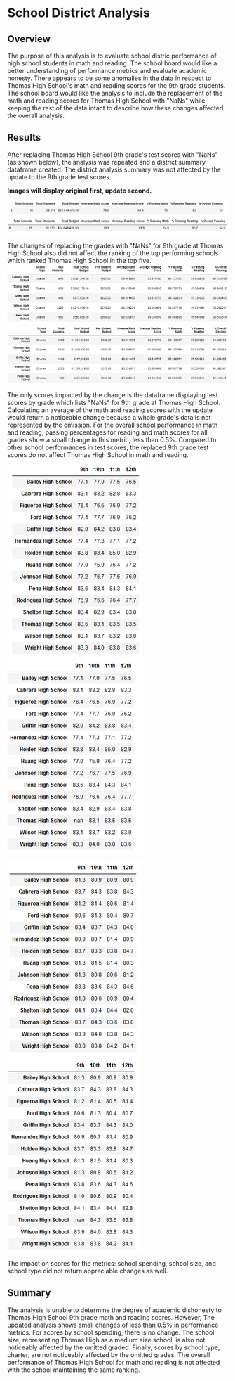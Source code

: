 # School District Analysis
## Overview 
The purpose of this analysis is to evaluate school distric performance of high school students in math and reading. The school board would like a better understanding of performance metrics and evaluate academic honesty. There appears to be some anomalies in the data in respect to Thomas High School's math and reading scores for the 9th grade students. The school board would like the analysis to include the replacement of the math and reading scores for Thomas High School with "NaNs" while keeping the rest of the data intact to describe how these changes affected the overall analysis.


## Results
After replacing Thomas High School 9th grade's test scores with "NaNs" (as shown below), the analysis was repeated and a district summary dataframe created. 
The district analysis summary was not affected by the update to the 9th grade test scores. 

**Images will display original first, update second.**

![Original district summary](https://github.com/courtneysims/School_District_Analysis/blob/877f300fcf408f04df29fe6022a92b339534aeee/Resource/district_summary_original.png)
![Updated district summary (NaNs)](https://github.com/courtneysims/School_District_Analysis/blob/b21b88522213e05f0785baece301c7e6dba0dee8/Resource/district_summary_update.png)

The changes of replacing the grades with "NaNs" for 9th grade at Thomas High School also did not affect the ranking of the top performing schools which ranked Thomas High School in the top five.
![Top Rank Original](https://github.com/courtneysims/School_District_Analysis/blob/b21b88522213e05f0785baece301c7e6dba0dee8/Resource/top_schools_original.png) ![Top rank Update](https://github.com/courtneysims/School_District_Analysis/blob/962ee5821b12b0a0069594864e4c80e40a854c3c/Resource/top_schools_update.png)

The only scores impacted by the change is the dataframe displaying test scores by grade which lists "NaNs" for 9th grade at Thomas High School. Calculating an average of the math and reading scores with the update would return a noticeable change because a whole grade's data is not represented by the omission. For the overall school performance in math and reading,  passing percentages for reading and math scores for all grades show a small change in this metric, less than 0.5%. Compared to other school performances in test scores, the replaced 9th grade test scores do not affect Thomas High School in math and reading.

![math scores by grade Original](https://github.com/courtneysims/School_District_Analysis/blob/962ee5821b12b0a0069594864e4c80e40a854c3c/Resource/math_score_original.png) ![math scores by grade update](https://github.com/courtneysims/School_District_Analysis/blob/962ee5821b12b0a0069594864e4c80e40a854c3c/Resource/math_scores_grade_update.png)

![reading scores by grade original](https://github.com/courtneysims/School_District_Analysis/blob/962ee5821b12b0a0069594864e4c80e40a854c3c/Resource/reading_score_original.png)![reading scores by grade update](https://github.com/courtneysims/School_District_Analysis/blob/962ee5821b12b0a0069594864e4c80e40a854c3c/Resource/reading_score_grade_update.png)

The impact on scores for the metrics: school spending, school size, and school type did not return appreciable changes as well. 







## Summary
The analysis is unable to determine the degree of academic dishonesty to Thomas High School 9th grade math and reading scores. However, The updated analysis shows small changes of less than 0.5% in performance metrics. For scores by school spending, there is no change. The school size, representing Thomas High as a medium size school, is also not noticeably affected by the omitted graded. Finally, scores by school type, charter, are not noticeably affected by the omitted grades. The overall performance of Thomas High School for math and reading is not affected with the school maintaining the same ranking. 
